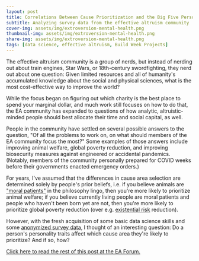 ```yaml
---
layout: post
title: Correlations Between Cause Prioritization and the Big Five Personality Traits
subtitle: Analyzing survey data from the effective altruism community
cover-img: assets/img/extroversion-mental-health.png
thumbnail-img: assets/img/extroversion-mental-health.png
share-img: assets/img/extroversion-mental-health.png
tags: [data science, effective altruism, Build Week Projects]
---
```


The effective altruism community is a group of nerds, but instead of nerding out about train engines, Star Wars, or 18th-century swordfighting, they nerd out about one question: Given limited resources and all of humanity's accumulated knowledge about the social and physical sciences, what is the most cost-effective way to improve the world? 

While the focus began on figuring out which charity is the best place to spend your marginal dollar, and much work still focuses on how to do that, the EA community has expanded to questions of how analytic, altruistic-minded people should best allocate their time and social capital, as well.

People in the community have settled on several possible answers to the question, "Of all the problems to work on, on what should members of the EA community focus the most?" Some examples of those answers include improving animal welfare, global poverty reduction, and improving biosecurity measures against engineered or accidental pandemics. (Notably, members of the community personally prepared for COVID weeks before their governments enacted emergency orders.) 

For years, I've assumed that the differences in cause area selection are determined solely by people's prior beliefs, i.e. if you believe animals are ["moral patients"](https://concepts.effectivealtruism.org/concepts/moral-patienthood/) in the philosophy lingo, then you're more likely to prioritize animal welfare; if you believe currently living people are moral patients and people who haven't been born yet are not, then you're more likely to prioritize global poverty reduction (over e.g. [existential risk](https://concepts.effectivealtruism.org/concepts/existential-risks/) reduction). 

However, with the fresh acquisition of some basic data science skills and some [anonymized survey data](https://github.com/rethinkpriorities/ea-data/tree/master/data), I thought of an interesting question: Do a person's personality traits affect which cause area they're likely to prioritize? And if so, how?

[Click here to read the rest of this post at the EA Forum.](https://)
